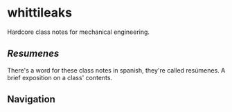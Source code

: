 # whittileaks
Hardcore class notes for mechanical engineering.

## *Resumenes*
There's a word for these class notes in spanish, they're called resúmenes. A brief exposition on a class' contents. 

## Navigation
